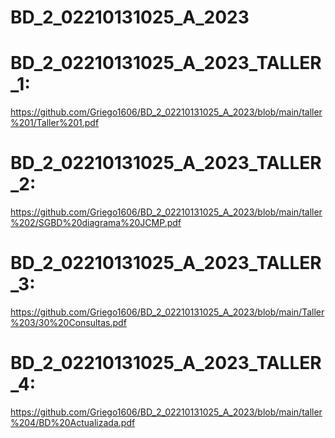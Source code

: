 # BD_2_02210131025_A_2023


# BD_2_02210131025_A_2023_TALLER_1:
https://github.com/Griego1606/BD_2_02210131025_A_2023/blob/main/taller%201/Taller%201.pdf

# BD_2_02210131025_A_2023_TALLER_2:
https://github.com/Griego1606/BD_2_02210131025_A_2023/blob/main/taller%202/SGBD%20diagrama%20JCMP.pdf

# BD_2_02210131025_A_2023_TALLER_3:
https://github.com/Griego1606/BD_2_02210131025_A_2023/blob/main/Taller%203/30%20Consultas.pdf

# BD_2_02210131025_A_2023_TALLER_4:
https://github.com/Griego1606/BD_2_02210131025_A_2023/blob/main/taller%204/BD%20Actualizada.pdf
